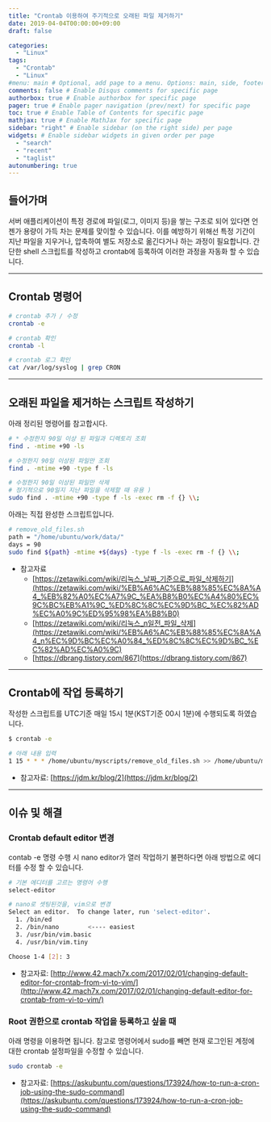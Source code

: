 ```yaml
---
title: "Crontab 이용하여 주기적으로 오래된 파일 제거하기"
date: 2019-04-04T00:00:00+09:00
draft: false

categories:
  - "Linux"
tags:
  - "Crontab"
  - "Linux"
#menu: main # Optional, add page to a menu. Options: main, side, footer
comments: false # Enable Disqus comments for specific page
authorbox: true # Enable authorbox for specific page
pager: true # Enable pager navigation (prev/next) for specific page
toc: true # Enable Table of Contents for specific page
mathjax: true # Enable MathJax for specific page
sidebar: "right" # Enable sidebar (on the right side) per page
widgets: # Enable sidebar widgets in given order per page
  - "search"
  - "recent"
  - "taglist"
autonumbering: true
---
```


## 들어가며
서버 애플리케이션이 특정 경로에 파일(로그, 이미지 등)을 쌓는 구조로 되어 있다면 언젠가 용량이 가득 차는 문제를 맞이할 수 있습니다. 이를 예방하기 위해선 특정 기간이 지난 파일을 지우거나, 압축하여 별도 저장소로 옮긴다거나 하는 과정이 필요합니다. 간단한 shell 스크립트를 작성하고 crontab에 등록하여 이러한 과정을 자동화 할 수 있습니다.

---

## Crontab 명령어

```bash
# crontab 추가 / 수정
crontab -e

# crontab 확인
crontab -l

# crontab 로그 확인
cat /var/log/syslog | grep CRON
```

---

## 오래된 파일을 제거하는 스크립트 작성하기
아래 정리된 명령어를 참고합시다.

```bash
# * 수정한지 90일 이상 된 파일과 디렉토리 조회
find . -mtime +90 -ls

# 수정한지 90일 이상된 파일만 조회
find . -mtime +90 -type f -ls

# 수정한지 90일 이상된 파일만 삭제
# 정기적으로 90일지 지난 파일을 삭제할 때 유용 )
sudo find . -mtime +90 -type f -ls -exec rm -f {} \\;
```

아래는 직접 완성한 스크립트입니다.

```bash
# remove_old_files.sh
path = "/home/ubuntu/work/data/"
days = 90
sudo find ${path} -mtime +${days} -type f -ls -exec rm -f {} \\;
```

- 참고자료
    - [https://zetawiki.com/wiki/리눅스_날짜_기준으로_파일_삭제하기](https://zetawiki.com/wiki/%EB%A6%AC%EB%88%85%EC%8A%A4_%EB%82%A0%EC%A7%9C_%EA%B8%B0%EC%A4%80%EC%9C%BC%EB%A1%9C_%ED%8C%8C%EC%9D%BC_%EC%82%AD%EC%A0%9C%ED%95%98%EA%B8%B0)
    - [https://zetawiki.com/wiki/리눅스_n일전_파일_삭제](https://zetawiki.com/wiki/%EB%A6%AC%EB%88%85%EC%8A%A4_n%EC%9D%BC%EC%A0%84_%ED%8C%8C%EC%9D%BC_%EC%82%AD%EC%A0%9C)
    - [https://dbrang.tistory.com/867](https://dbrang.tistory.com/867)

---

## Crontab에 작업 등록하기
작성한 스크립트를 UTC기준 매일 15시 1분(KST기준 00시 1분)에 수행되도록 하였습니다.

```bash
$ crontab -e

# 아래 내용 입력 
1 15 * * * /home/ubuntu/myscripts/remove_old_files.sh >> /home/ubuntu/myscripts/remove_old_files.sh.log 2>&1
```

- 참고자료: [https://jdm.kr/blog/2](https://jdm.kr/blog/2)

---

## 이슈 및 해결
### Crontab default editor 변경
contab -e 명령 수행 시 nano editor가 열러 작업하기 불편하다면 아래 방법으로 에디터를 수정 할 수 있습니다.

```bash
# 기본 에디터를 고르는 명령어 수행
select-editor

# nano로 셋팅된것을, vim으로 변경
Select an editor.  To change later, run 'select-editor'.
  1. /bin/ed
  2. /bin/nano        <---- easiest
  3. /usr/bin/vim.basic
  4. /usr/bin/vim.tiny

Choose 1-4 [2]: 3
```

- 참고자료: [http://www.42.mach7x.com/2017/02/01/changing-default-editor-for-crontab-from-vi-to-vim/](http://www.42.mach7x.com/2017/02/01/changing-default-editor-for-crontab-from-vi-to-vim/)

### Root 권한으로 crontab 작업을 등록하고 싶을 때
아래 명령을 이용하면 됩니다. 참고로 명령어에서 sudo를 빼면 현재 로그인된 계정에 대한 crontab 설정파일을 수정할 수 있습니다.

```bash
sudo crontab -e
```

- 참고자료: [https://askubuntu.com/questions/173924/how-to-run-a-cron-job-using-the-sudo-command](https://askubuntu.com/questions/173924/how-to-run-a-cron-job-using-the-sudo-command)

